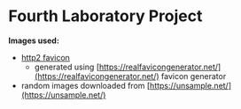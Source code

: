 # Fourth Laboratory Project

**Images used:**
- [http2 favicon](https://http2.github.io/asset/http2.svg)
  - generated using [https://realfavicongenerator.net/](https://realfavicongenerator.net/) favicon generator
- random images downloaded from [https://unsample.net/](https://unsample.net/)
